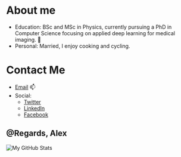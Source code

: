 # About me

* Education: BSc and MSc in Physics, currently pursuing a PhD in Computer Science focusing on applied deep learning for medical imaging. 🔭
* Personal: Married, I enjoy cooking and cycling. 

# Contact Me

* [Email](mailto:olar.alex@ttk.elte.hu) 📫
* Social:
  * [Twitter](https://twitter.com/qbeer666)
  * [LinkedIn](https://www.linkedin.com/in/alex-olar/)
  * [Facebook](https://www.facebook.com/qbeer666)

## @Regards, Alex

![My GitHub Stats](https://github-readme-stats.vercel.app/api?username=qbeer&count_private=true&theme=vue&include_all_commits=true&show_owner=true&show_icons=true)
